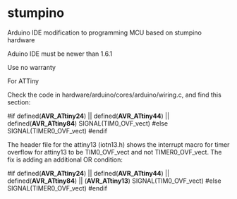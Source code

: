 # stumpino
Arduino IDE modification to programming MCU based on stumpino hardware

Aduino IDE must be newer than 1.6.1

Use no warranty

For ATTiny

Check the code in hardware/arduino/cores/arduino/wiring.c, and find this section:

#if defined(__AVR_ATtiny24__) || defined(__AVR_ATtiny44__) || defined(__AVR_ATtiny84__)
SIGNAL(TIM0_OVF_vect)
#else
SIGNAL(TIMER0_OVF_vect)
#endif

The header file for the attiny13 (iotn13.h) shows the interrupt macro for timer overflow for attiny13 to be TIM0_OVF_vect and not TIMER0_OVF_vect. The fix is adding an additional OR condition:

#if defined(__AVR_ATtiny24__) || defined(__AVR_ATtiny44__) || defined(__AVR_ATtiny84__) || (__AVR_ATtiny13__)
SIGNAL(TIM0_OVF_vect)
#else
SIGNAL(TIMER0_OVF_vect)
#endif